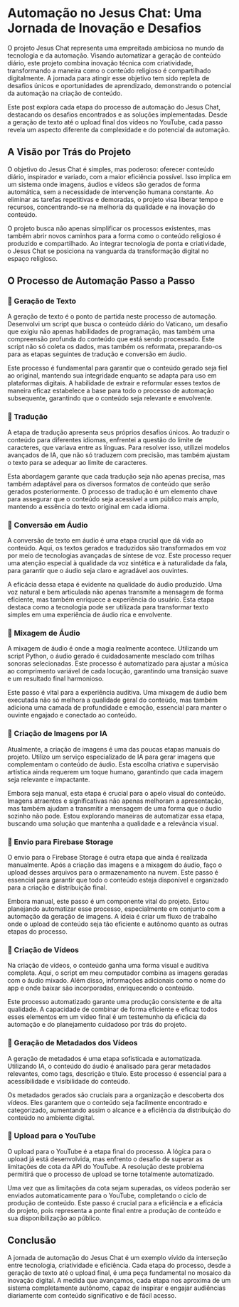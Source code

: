 <script type="text/javascript">
        function googleTranslateElementInit() {
            new google.translate.TranslateElement({
                pageLanguage: 'auto',
                layout: google.translate.TranslateElement.InlineLayout.VERTICAL,
                autoDisplay: true
            }, 'google_translate_element');
        }
</script>
<script type="text/javascript" src="//translate.google.com/translate_a/element.js?cb=googleTranslateElementInit"></script>
<link rel="stylesheet" href="https://fonts.googleapis.com/css?family=Bungee Hairline&display=swap">

# Automação no Jesus Chat: Uma Jornada de Inovação e Desafios

O projeto Jesus Chat representa uma empreitada ambiciosa no mundo da tecnologia e da automação. Visando automatizar a geração de conteúdo diário, este projeto combina inovação técnica com criatividade, transformando a maneira como o conteúdo religioso é compartilhado digitalmente. A jornada para atingir esse objetivo tem sido repleta de desafios únicos e oportunidades de aprendizado, demonstrando o potencial da automação na criação de conteúdo.

Este post explora cada etapa do processo de automação do Jesus Chat, destacando os desafios encontrados e as soluções implementadas. Desde a geração de texto até o upload final dos vídeos no YouTube, cada passo revela um aspecto diferente da complexidade e do potencial da automação.

## A Visão por Trás do Projeto

O objetivo do Jesus Chat é simples, mas poderoso: oferecer conteúdo diário, inspirador e variado, com a maior eficiência possível. Isso implica em um sistema onde imagens, áudios e vídeos são gerados de forma automática, sem a necessidade de intervenção humana constante. Ao eliminar as tarefas repetitivas e demoradas, o projeto visa liberar tempo e recursos, concentrando-se na melhoria da qualidade e na inovação do conteúdo.

O projeto busca não apenas simplificar os processos existentes, mas também abrir novos caminhos para a forma como o conteúdo religioso é produzido e compartilhado. Ao integrar tecnologia de ponta e criatividade, o Jesus Chat se posiciona na vanguarda da transformação digital no espaço religioso.

## O Processo de Automação Passo a Passo

### 🤖 Geração de Texto

A geração de texto é o ponto de partida neste processo de automação. Desenvolvi um script que busca o conteúdo diário do Vaticano, um desafio que exigiu não apenas habilidades de programação, mas também uma compreensão profunda do conteúdo que está sendo processado. Este script não só coleta os dados, mas também os reformata, preparando-os para as etapas seguintes de tradução e conversão em áudio.

Este processo é fundamental para garantir que o conteúdo gerado seja fiel ao original, mantendo sua integridade enquanto se adapta para uso em plataformas digitais. A habilidade de extrair e reformular esses textos de maneira eficaz estabelece a base para todo o processo de automação subsequente, garantindo que o conteúdo seja relevante e envolvente.

### 🤖 Tradução

A etapa de tradução apresenta seus próprios desafios únicos. Ao traduzir o conteúdo para diferentes idiomas, enfrentei a questão do limite de caracteres, que variava entre as línguas. Para resolver isso, utilizei modelos avançados de IA, que não só traduzem com precisão, mas também ajustam o texto para se adequar ao limite de caracteres.

Esta abordagem garante que cada tradução seja não apenas precisa, mas também adaptável para os diversos formatos de conteúdo que serão gerados posteriormente. O processo de tradução é um elemento chave para assegurar que o conteúdo seja acessível a um público mais amplo, mantendo a essência do texto original em cada idioma.

### 🤖 Conversão em Áudio

A conversão de texto em áudio é uma etapa crucial que dá vida ao conteúdo. Aqui, os textos gerados e traduzidos são transformados em voz por meio de tecnologias avançadas de síntese de voz. Este processo requer uma atenção especial à qualidade da voz sintética e à naturalidade da fala, para garantir que o áudio seja claro e agradável aos ouvintes.

A eficácia dessa etapa é evidente na qualidade do áudio produzido. Uma voz natural e bem articulada não apenas transmite a mensagem de forma eficiente, mas também enriquece a experiência do usuário. Esta etapa destaca como a tecnologia pode ser utilizada para transformar texto simples em uma experiência de áudio rica e envolvente.

### 🤖 Mixagem de Áudio

A mixagem de áudio é onde a magia realmente acontece. Utilizando um script Python, o áudio gerado é cuidadosamente mesclado com trilhas sonoras selecionadas. Este processo é automatizado para ajustar a música ao comprimento variável de cada locução, garantindo uma transição suave e um resultado final harmonioso.

Este passo é vital para a experiência auditiva. Uma mixagem de áudio bem executada não só melhora a qualidade geral do conteúdo, mas também adiciona uma camada de profundidade e emoção, essencial para manter o ouvinte engajado e conectado ao conteúdo.

### 🤚 Criação de Imagens por IA

Atualmente, a criação de imagens é uma das poucas etapas manuais do projeto. Utilizo um serviço especializado de IA para gerar imagens que complementam o conteúdo de áudio. Esta escolha criativa e supervisão artística ainda requerem um toque humano, garantindo que cada imagem seja relevante e impactante.

Embora seja manual, esta etapa é crucial para o apelo visual do conteúdo. Imagens atraentes e significativas não apenas melhoram a apresentação, mas também ajudam a transmitir a mensagem de uma forma que o áudio sozinho não pode. Estou explorando maneiras de automatizar essa etapa, buscando uma solução que mantenha a qualidade e a relevância visual.

### 🤚 Envio para Firebase Storage

O envio para o Firebase Storage é outra etapa que ainda é realizada manualmente. Após a criação das imagens e a mixagem do áudio, faço o upload desses arquivos para o armazenamento na nuvem. Este passo é essencial para garantir que todo o conteúdo esteja disponível e organizado para a criação e distribuição final.

Embora manual, este passo é um componente vital do projeto. Estou planejando automatizar esse processo, especialmente em conjunto com a automação da geração de imagens. A ideia é criar um fluxo de trabalho onde o upload de conteúdo seja tão eficiente e autônomo quanto as outras etapas do processo.

### 🤖 Criação de Vídeos

Na criação de vídeos, o conteúdo ganha uma forma visual e auditiva completa. Aqui, o script em meu computador combina as imagens geradas com o áudio mixado. Além disso, informações adicionais como o nome do app e onde baixar são incorporadas, enriquecendo o conteúdo.

Este processo automatizado garante uma produção consistente e de alta qualidade. A capacidade de combinar de forma eficiente e eficaz todos esses elementos em um vídeo final é um testemunho da eficácia da automação e do planejamento cuidadoso por trás do projeto.

### 🤖 Geração de Metadados dos Vídeos

A geração de metadados é uma etapa sofisticada e automatizada. Utilizando IA, o conteúdo do áudio é analisado para gerar metadados relevantes, como tags, descrição e título. Este processo é essencial para a acessibilidade e visibilidade do conteúdo.

Os metadados gerados são cruciais para a organização e descoberta dos vídeos. Eles garantem que o conteúdo seja facilmente encontrado e categorizado, aumentando assim o alcance e a eficiência da distribuição do conteúdo no ambiente digital.

### 🤖 Upload para o YouTube

O upload para o YouTube é a etapa final do processo. A lógica para o upload já está desenvolvida, mas enfrento o desafio de superar as limitações de cota da API do YouTube. A resolução deste problema permitirá que o processo de upload se torne totalmente automatizado.

Uma vez que as limitações da cota sejam superadas, os vídeos poderão ser enviados automaticamente para o YouTube, completando o ciclo de produção de conteúdo. Este passo é crucial para a eficiência e a eficácia do projeto, pois representa a ponte final entre a produção de conteúdo e sua disponibilização ao público.

## Conclusão

A jornada de automação do Jesus Chat é um exemplo vívido da interseção entre tecnologia, criatividade e eficiência. Cada etapa do processo, desde a geração de texto até o upload final, é uma peça fundamental no mosaico da inovação digital. A medida que avançamos, cada etapa nos aproxima de um sistema completamente autônomo, capaz de inspirar e engajar audiências diariamente com conteúdo significativo e de fácil acesso.

